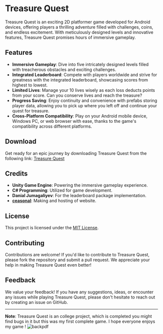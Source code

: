 # Treasure Quest

Treasure Quest is an exciting 2D platformer game developed for Android devices, offering players a thrilling adventure filled with challenges, coins, and endless excitement. With meticulously designed levels and innovative features, Treasure Quest promises hours of immersive gameplay.

## Features

- **Immersive Gameplay**: Dive into five intricately designed levels filled with treacherous obstacles and exciting challenges.
- **Integrated Leaderboard**: Compete with players worldwide and strive for greatness with the integrated leaderboard, showcasing scores from highest to lowest.
- **Limited Lives**: Manage your 10 lives wisely as each loss deducts points from your score. Can you conserve lives and reach the treasure?
- **Progress Saving**: Enjoy continuity and convenience with prefabs storing player data, allowing you to pick up where you left off and continue your quest for treasure.
- **Cross-Platform Compatibility**: Play on your Android mobile device, Windows PC, or web browser with ease, thanks to the game's compatibility across different platforms.

## Download

Get ready for an epic journey by downloading Treasure Quest from the following link: [Treasure Quest](https://treasurequest.vercel.app/)

## Credits

- **Unity Game Engine**: Powering the immersive gameplay experience.
- **C# Programming**: Utilized for game development.
- **Danial Jumagaliyev**: For the leaderboard package implementation.
- **[ceasonal](https://github.com/ceasonal)**: Making and hosting of website.

## License

This project is licensed under the [MIT License](LICENSE).

## Contributing

Contributions are welcome! If you'd like to contribute to Treasure Quest, please fork the repository and submit a pull request. We appreciate your help in making Treasure Quest even better!

## Feedback

We value your feedback! If you have any suggestions, ideas, or encounter any issues while playing Treasure Quest, please don't hesitate to reach out by creating an issue on GitHub.

---

**Note**: Treasure Quest is an college project, which is completed you might find bugs in it but this was my first complete game. I hope everyone enjoys my game !
![backpdf](https://github.com/Nnknoob/TreasureQuest/assets/95896935/cceb2c36-f64e-4e9c-a539-13168d241b73)

